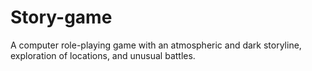 # Story-game
A computer role-playing game with an atmospheric and dark storyline, exploration of locations, and unusual battles.

